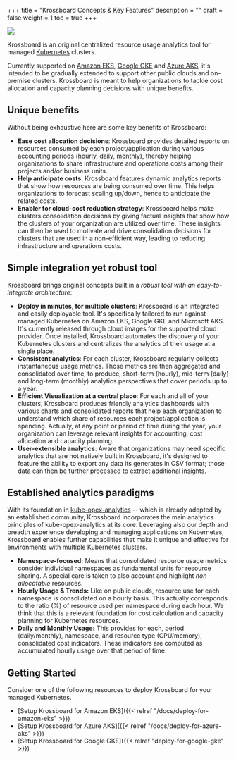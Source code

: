 +++
title = "Krossboard Concepts & Key Features"
description = ""
draft = false
weight = 1
toc = true 
+++

![](/images/docs/krossboard-architecture-overview.png)

Krossboard is an original centralized resource usage analytics tool for managed [Kubernetes](https://kubernetes.io/) clusters.

Currently supported on [Amazon EKS](https://aws.amazon.com/eks/), [Google GKE](https://cloud.google.com/kubernetes-engine) and [Azure AKS](https://azure.microsoft.com/services/kubernetes-service/), it's intended to be gradually extended to support other public clouds and on-premise clusters. Krossboard is meant to help organizations to tackle cost allocation and capacity planning decisions with unique benefits.

## Unique benefits
Without being exhaustive here are some key benefits of Krossboard:

* **Ease cost allocation decisions**: Krossboard provides detailed reports on resources consumed by each project/application during various accounting periods (hourly, daily, monthly), thereby helping organizations to share infrastructure and operations costs among their projects and/or business units.
* **Help anticipate costs**: Krossboard features dynamic analytics reports that show how resources are being consumed over time. This helps organizations to forecast scaling up/down, hence to anticipate the related costs.
* **Enabler for cloud-cost reduction strategy**: Krossboard helps make clusters consolidation decisions by giving factual insights that show how the clusters of your organization are utilized over time. These insights can then be used to motivate and drive consolidation decisions for clusters that are used in a non-efficient way, leading to reducing infrastructure and operations costs.

## Simple integration yet robust tool
Krossboard brings original concepts built in a *robust tool with an easy-to-integrate architecture*:

* **Deploy in minutes, for multiple clusters**: 
    Krossboard is an integrated and easily deployable tool. It's specifically tailored to run against managed Kubernetes on Amazon EKS, Google GKE and Microsoft AKS. It's currently released through cloud images for the supported cloud provider. Once installed, Krossboard automates the discovery of your Kubernetes clusters and centralizes the analytics of their usage at a single place.
* **Consistent analytics**: 
    For each cluster, Krossboard regularly collects instantaneous usage metrics. Those metrics are then aggregated and consolidated over time, to produce, short-term (hourly), mid-term (daily) and long-term (monthly) analytics perspectives that cover periods up to a year.
* **Efficient Visualization at a central place**: 
    For each and all of your clusters, Krossboard produces friendly analytics dashboards with various charts and consolidated reports that help each organization to understand which share of resources each project/application is spending. Actually, at any point or period of time during the year, your organization can leverage relevant insights for accounting, cost allocation and capacity planning.
* **User-extensible analytics**: Aware that organizations may need specific analytics that are not natively built in Krossboard, it's designed to feature the ability to export any data its generates in CSV format; those data can then be further processed to extract additional insights.

## Established analytics paradigms
With its foundation in [kube-opex-analytics](https://github.com/rchakode/kube-opex-analytics) -- which is already adopted by an established community, Krossboard incorporates the main analytics principles of kube-opex-analytics at its core. Leveraging also our depth and breadth experience developing and managing applications on Kubernetes, Krossboard enables further capabilities that make it unique and effective for environments with multiple Kubernetes clusters.

* **Namespace-focused:**
    Means that consolidated resource usage metrics consider individual namespaces as fundamental units for resource sharing. A special care is taken to also account and highlight *non-allocatable* resources.
* **Hourly Usage & Trends:** 
    Like on public clouds, resource use for each namespace is consolidated on a hourly basis. This actually corresponds to the ratio (%) of resource used per namespace during each hour. We think that this is a relevant foundation for cost calculation and capacity planning for Kubernetes resources.
* **Daily and Monthly Usage:** 
    This provides for each, period (daily/monthly), namespace, and resource type (CPU/memory), consolidated cost indicators. These indicators are computed as accumulated hourly usage over that period of time.

## Getting Started
Consider one of the following resources to deploy Krossboard for your managed Kubernetes.

* [Setup Krossboard for Amazon EKS]({{< relref "/docs/deploy-for-amazon-eks" >}})
* [Setup Krossboard for Azure AKS]({{< relref "/docs/deploy-for-azure-aks" >}})
* [Setup Krossboard for Google GKE]({{< relref "deploy-for-google-gke" >}})


